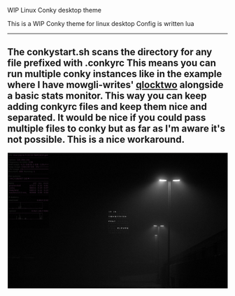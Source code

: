 WIP Linux Conky desktop theme

This is a WIP Conky theme for linux desktop
Config is written lua 

---

The conkystart.sh scans the directory for any file prefixed with .conkyrc
This means you can run multiple conky instances like in the example where I have mowgli-writes' [qlocktwo](https://www.deviantart.com/mowgli-writes/art/qlocktwo-conky-470067388) alongside a basic stats monitor. This way you can keep adding conkyrc files and keep them nice and separated. It would be nice if you could pass multiple files to conky but as far as I'm aware it's not possible. This is a nice workaround. 
---

![desktop screenshot](desktopscreenshot.png)
